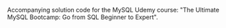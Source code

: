 Accompanying solution code for the MySQL Udemy course: "The Ultimate MySQL Bootcamp: Go from SQL Beginner to Expert".
